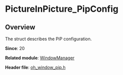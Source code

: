 # PictureInPicture_PipConfig

## Overview

The struct describes the PiP configuration.

**Since**: 20

**Related module**: [WindowManager](capi-windowmanager.md)

**Header file**: [oh_window_pip.h](capi-oh-window-pip-h.md)
